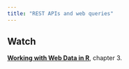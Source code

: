 ```yaml
---
title: "REST APIs and web queries"
---
```


## Watch

**[Working with Web Data in R](https://www.datacamp.com/courses/working-with-web-data-in-r)**, chapter 3.
